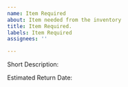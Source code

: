```yaml
---
name: Item Required
about: Item needed from the inventory
title: Item Required.
labels: Item Required
assignees: ''

---
```


Short Description:


Estimated Return Date:
